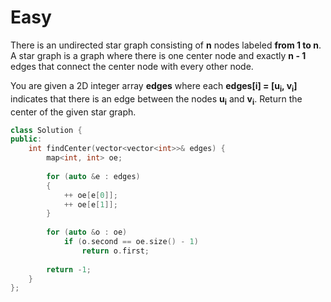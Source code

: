 # Easy

There is an undirected star graph consisting of **n** nodes labeled **from 1 to n**. A star graph is a graph where there is one center node and exactly **n - 1** edges that connect the center node with every other node.

You are given a 2D integer array **edges** where each **edges[i] = [u<sub>i</sub>, v<sub>i</sub>]** indicates that there is an edge between the nodes **u<sub>i</sub>** and **v<sub>i</sub>**. Return the center of the given star graph.

```cpp
class Solution {
public:
    int findCenter(vector<vector<int>>& edges) {
        map<int, int> oe;
        
        for (auto &e : edges)
        {
            ++ oe[e[0]];
            ++ oe[e[1]];
        }
        
        for (auto &o : oe)
            if (o.second == oe.size() - 1)
                return o.first;
        
        return -1;
    }
};
```

